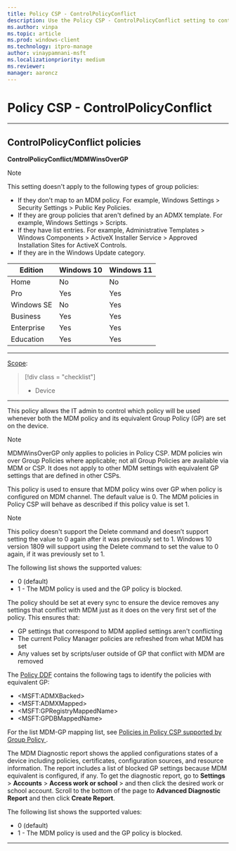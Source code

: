 ```yaml
---
title: Policy CSP - ControlPolicyConflict
description: Use the Policy CSP - ControlPolicyConflict setting to control which policy is used whenever both the MDM policy and its equivalent Group Policy are set on the device.
ms.author: vinpa
ms.topic: article
ms.prod: windows-client
ms.technology: itpro-manage
author: vinaypamnani-msft
ms.localizationpriority: medium
ms.reviewer: 
manager: aaroncz
---
```


# Policy CSP - ControlPolicyConflict



<hr/>

<!--Policies-->
## ControlPolicyConflict policies

<!--Policy-->
<a href="" id="controlpolicyconflict-mdmwinsovergp"></a>**ControlPolicyConflict/MDMWinsOverGP**

> [!NOTE]
> This setting doesn't apply to the following types of group policies:
>
> - If they don't map to an MDM policy. For example, Windows Settings > Security Settings > Public Key Policies.
> - If they are group policies that aren't defined by an ADMX template. For example, Windows Settings > Scripts.
> - If they have list entries. For example, Administrative Templates > Windows Components > ActiveX Installer Service > Approved Installation Sites for ActiveX Controls.
> - If they are in the Windows Update category.

<!--SupportedSKUs-->

|Edition|Windows 10|Windows 11|
|--- |--- |--- |
|Home|No|No|
|Pro|Yes|Yes|
|Windows SE|No|Yes|
|Business|Yes|Yes|
|Enterprise|Yes|Yes|
|Education|Yes|Yes|


<!--/SupportedSKUs-->
<hr/>

<!--Scope-->
[Scope](./policy-configuration-service-provider.md#policy-scope):

> [!div class = "checklist"]
> * Device

<hr/>

<!--/Scope-->
<!--Description-->
This policy allows the IT admin to control which policy will be used whenever both the MDM policy and its equivalent Group Policy (GP) are set on the device.

> [!NOTE]
> MDMWinsOverGP only applies to policies in Policy CSP. MDM policies win over Group Policies where applicable; not all Group Policies are available via MDM or CSP. It does not apply to other MDM settings with equivalent GP settings that are defined in other CSPs.

This policy is used to ensure that MDM policy wins over GP when policy is configured on MDM channel.
The default value is 0. The MDM policies in Policy CSP will behave as described if this policy value is set 1.

> [!NOTE]
> This policy doesn't support the Delete command and doesn’t support setting the value to 0 again after it was previously set to 1. Windows 10 version 1809 will support using the Delete command to set the value to 0 again, if it was previously set to 1.

The following list shows the supported values:

- 0 (default)
- 1 - The MDM policy is used and the GP policy is blocked.

The policy should be set at every sync to ensure the device removes any settings that conflict with MDM just as it does on the very first set of the policy.
This ensures that:

-  GP settings that correspond to MDM applied settings aren't conflicting
-  The current Policy Manager policies are refreshed from what MDM has set
-  Any values set by scripts/user outside of GP that conflict with MDM are removed

The [Policy DDF](policy-ddf-file.md) contains the following tags to identify the policies with equivalent GP:

-  \<MSFT:ADMXBacked\>
-  \<MSFT:ADMXMapped\>
-  \<MSFT:GPRegistryMappedName\>
-  \<MSFT:GPDBMappedName\>

For the list MDM-GP mapping list, see [Policies in Policy CSP supported by Group Policy
](./policies-in-policy-csp-supported-by-group-policy.md).

The MDM Diagnostic report shows the applied configurations states of a device including policies, certificates, configuration sources, and resource information. The report includes a list of blocked GP settings because MDM equivalent is configured, if any. To get the diagnostic report, go to **Settings** > **Accounts** > **Access work or school** > and then click the desired work or school account. Scroll to the bottom of the page to **Advanced Diagnostic Report** and then click **Create Report**.

<!--/Description-->
<!--SupportedValues-->
The following list shows the supported values:

- 0 (default)
- 1 - The MDM policy is used and the GP policy is blocked.

<!--/SupportedValues-->
<!--/Policy-->
<hr/>



<!--/Policies-->
